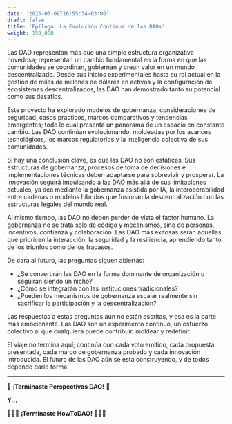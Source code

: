 ```yaml
---
date: '2025-03-09T16:55:34-03:00'
draft: false
title: 'Epílogo: La Evolución Continua de las DAOs'
weight: 150_000
---
```


Las DAO representan más que una simple estructura organizativa novedosa; representan un cambio fundamental en la forma en que las comunidades se coordinan, gobiernan y crean valor en un mundo descentralizado. Desde sus inicios experimentales hasta su rol actual en la gestión de miles de millones de dólares en activos y la configuración de ecosistemas descentralizados, las DAO han demostrado tanto su potencial como sus desafíos.

Este proyecto ha explorado modelos de gobernanza, consideraciones de seguridad, casos prácticos, marcos comparativos y tendencias emergentes; todo lo cual presenta un panorama de un espacio en constante cambio. Las DAO continúan evolucionando, moldeadas por los avances tecnológicos, los marcos regulatorios y la inteligencia colectiva de sus comunidades.

Si hay una conclusión clave, es que las DAO no son estáticas. Sus estructuras de gobernanza, procesos de toma de decisiones e implementaciones técnicas deben adaptarse para sobrevivir y prosperar. La innovación seguirá impulsando a las DAO más allá de sus limitaciones actuales, ya sea mediante la gobernanza asistida por IA, la interoperabilidad entre cadenas o modelos híbridos que fusionan la descentralización con las estructuras legales del mundo real.

Al mismo tiempo, las DAO no deben perder de vista el factor humano. La gobernanza no se trata solo de código y mecanismos, sino de personas, incentivos, confianza y colaboración. Las DAO más exitosas serán aquellas que prioricen la interacción, la seguridad y la resiliencia, aprendiendo tanto de los triunfos como de los fracasos.

De cara al futuro, las preguntas siguen abiertas:
- ¿Se convertirán las DAO en la forma dominante de organización o seguirán siendo un nicho?
- ¿Cómo se integrarán con las instituciones tradicionales?
- ¿Pueden los mecanismos de gobernanza escalar realmente sin sacrificar la participación y la descentralización?

Las respuestas a estas preguntas aún no están escritas, y esa es la parte más emocionante. Las DAO son un experimento continuo, un esfuerzo colectivo al que cualquiera puede contribuir, moldear y redefinir.

El viaje no termina aquí; continúa con cada voto emitido, cada propuesta presentada, cada marco de gobernanza probado y cada innovación introducida. El futuro de las DAO aún se está construyendo, y de todos depende darle forma.

---

🔖 **¡Terminaste Perspectivas DAO!** 🔖

**Y...**

🔖🔖🔖 **¡Terminaste HowToDAO!** 🔖🔖🔖